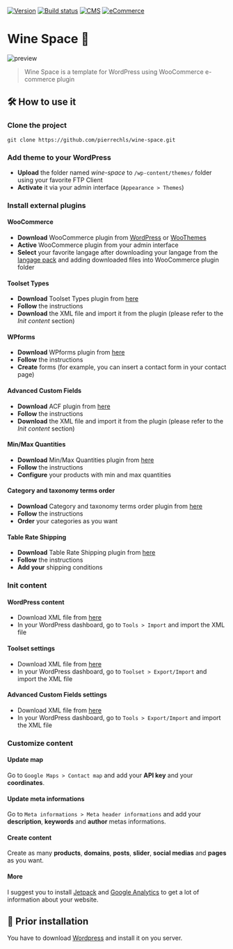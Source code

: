 [![Version](https://img.shields.io/badge/version-1.1.5-green.svg?style=flat-square)](https://img.shields.io/badge/version-1.1.4-green.svg?style=flat-square) [![Build status](https://img.shields.io/badge/build-passing-green.svg?style=flat-square)](https://img.shields.io/badge/build-passing-green.svg?style=flat-square) [![CMS](https://img.shields.io/badge/CMS-WordPress-lightgrey.svg?style=flat-square)](https://img.shields.io/badge/CMS-WordPress-lightgrey.svg?style=flat-square) [![eCommerce](https://img.shields.io/badge/E%20Commerce%20solution-WooCommerce-lightgrey.svg?style=flat-square)](https://img.shields.io/badge/E%20Commerce%20solution-WooCommerce-lightgrey.svg?style=flat-square)

# Wine Space 🍇

![preview](https://rawgit.com/pierrechls/wine-space/master/wine-space/images/preview.png)

> Wine Space is a template for WordPress using WooCommerce e-commerce plugin

## 🛠 How to use it

### Clone the project

    git clone https://github.com/pierrechls/wine-space.git
    
### Add theme to your WordPress

- **Upload** the folder named *wine-space* to `/wp-content/themes/` folder using your favorite FTP Client
- **Activate** it via your admin interface (`Appearance > Themes`)

### Install external plugins

#### WooCommerce

- **Download** WooCommerce plugin from [WordPress](https://fr.wordpress.org/plugins/woocommerce/) or [WooThemes](https://www.woothemes.com/woocommerce/)
- **Active** WooCommerce plugin from your admin interface
- **Select** your favorite langage after downloading your langage from the [langage pack](https://translate.wordpress.org/projects/wp-plugins/woocommerce/language-packs) and adding downloaded files into WooCommerce plugin folder
    
 
#### Toolset Types

- **Download** Toolset Types plugin from [here](https://github.com/pierrechls/wp-types)
- **Follow** the instructions
- **Download** the XML file and import it from the plugin (please refer to the *Init content* section)

#### WPforms

- **Download** WPforms plugin from [here](https://github.com/pierrechls/wp-forms)
- **Follow** the instructions
- **Create** forms (for example, you can insert a contact form in your contact page)

#### Advanced Custom Fields

- **Download** ACF plugin from [here](https://github.com/pierrechls/wp-acf)
- **Follow** the instructions
- **Download** the XML file and import it from the plugin (please refer to the *Init content* section)

#### Min/Max Quantities

- **Download** Min/Max Quantities plugin from [here](https://github.com/pierrechls/wc-min-max-quantities)
- **Follow** the instructions
- **Configure** your products with min and max quantities

#### Category and taxonomy terms order

- **Download** Category and taxonomy terms order plugin from [here](https://github.com/pierrechls/taxonomy-terms-order)
- **Follow** the instructions
- **Order** your categories as you want

#### Table Rate Shipping

- **Download** Table Rate Shipping plugin from [here](https://github.com/pierrechls/wc-table-rate-shipping)
- **Follow** the instructions
- **Add your** shipping conditions
 
### Init content

#### WordPress content

- Download XML file from [here](https://rawgit.com/pierrechls/wine-space/data/wordpress/espacevin.wordpress.xml)
- In your WordPress dashboard, go to `Tools > Import` and import the XML file

#### Toolset settings

- Download XML file from [here](https://rawgit.com/pierrechls/wine-space/data/toolset/settings.xml)
- In your WordPress dashboard, go to `Toolset > Export/Import` and import the XML file

#### Advanced Custom Fields settings

- Download XML file from [here](https://rawgit.com/pierrechls/wine-space/data/advanced-custom-field/advanced-custom-field.xml)
- In your WordPress dashboard, go to `Tools > Export/Import` and import the XML file

### Customize content

#### Update map

Go to `Google Maps > Contact map` and add your **API key** and your **coordinates**. 

#### Update meta informations

Go to `Meta informations > Meta header informations` and add your **description**, **keywords** and **author** metas informations. 

#### Create content

Create as many **products**, **domains**, **posts**, **slider**, **social medias** and **pages** as you want.

#### More

I suggest you to install [Jetpack](https://fr.wordpress.org/plugins/jetpack/) and [Google Analytics](https://fr.wordpress.org/plugins/google-analytics-dashboard-for-wp/) to get a lot of information about your website.

## 📕 Prior installation

You have to download [Wordpress](https://wordpress.org/download/) and install it on you server.


